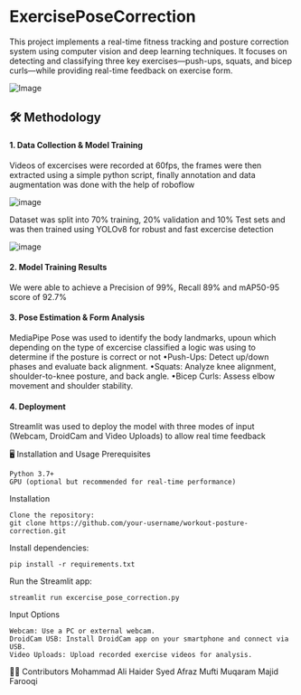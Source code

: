 # ExercisePoseCorrection
This project implements a real-time fitness tracking and posture correction system using computer vision and deep learning techniques. It focuses on detecting and classifying three key exercises—push-ups, squats, and bicep curls—while providing real-time feedback on exercise form.

  
![Image](https://github.com/user-attachments/assets/e62fb81f-44cf-483b-812c-6f014d3dce2a)



 

## 🛠️ Methodology
#### 1. Data Collection & Model Training

   Videos of excercises were recorded at 60fps, the frames were then extracted using a simple python script, finally annotation and data augmentation was done with the help of roboflow
    
![image](https://github.com/user-attachments/assets/d0c44cb2-5ad9-462f-9224-b89a302045c7)

Dataset was split into 70% training, 20% validation and 10% Test sets and was then trained using YOLOv8 for robust and fast excercise detection 

![image](https://github.com/user-attachments/assets/24efeb91-c1c0-4350-84ea-dc2c6da11886)


#### 2. Model Training Results

  We were able to achieve a Precision of 99%, Recall 89% and mAP50-95 score of 92.7%
       

#### 3. Pose Estimation & Form Analysis

  MediaPipe Pose was used to identify the body landmarks, upoun which depending on the type of excercise classified a logic was using to determine if the posture is correct or not
        •Push-Ups: Detect up/down phases and evaluate back alignment.
        •Squats: Analyze knee alignment, shoulder-to-knee posture, and back angle.
        •Bicep Curls: Assess elbow movement and shoulder stability.

#### 4. Deployment
  Streamlit was used to deploy the model with three modes of input (Webcam, DroidCam and Video Uploads) to allow real time feedback 
    

🖥️ Installation and Usage
Prerequisites

    Python 3.7+
    GPU (optional but recommended for real-time performance)

Installation

    Clone the repository:
    git clone https://github.com/your-username/workout-posture-correction.git

Install dependencies:

    pip install -r requirements.txt

Run the Streamlit app:

    streamlit run excercise_pose_correction.py

Input Options

    Webcam: Use a PC or external webcam.
    DroidCam USB: Install DroidCam app on your smartphone and connect via USB.
    Video Uploads: Upload recorded exercise videos for analysis.


🧑‍💻 Contributors
  Mohammad Ali Haider 
  Syed Afraz 
  Mufti Muqaram Majid Farooqi 
